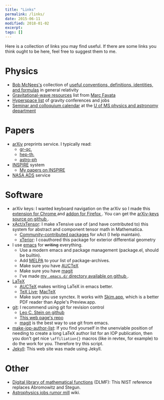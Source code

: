 ```yaml
---
title: "Links"
permalink: /links/
date: 2015-06-11
modified: 2018-01-02
excerpt:
tags: []
---
```


Here is a collection of links you may find useful. If there are some
links you think ought to be here, feel free to suggest them to me.

# Physics #

* [Bob McNees's](http://jacobi.luc.edu/) collection of
  [useful conventions, definitions, identities, and formulas](http://jacobi.luc.edu/Useful.html) in
  general relativity
* [Gravitational-wave resources](http://www.astro.cornell.edu/~favata/gwresources.html) list from [Marc Favata](http://www.astro.cornell.edu/~favata/)
* [Hyperspace list](http://hyperspace.uni-frankfurt.de/) of
  gravity conferences and jobs
* [Seminar and colloquium
  calendar](http://www.phy.olemiss.edu/Colloquia/index.html) at the
  [U of MS physics and astronomy
  department](http://physics.olemiss.edu/)

# Papers #

* [<i class="ai ai-fw ai-arxiv" aria-hidden="true"></i> arXiv](https://arxiv.org/) preprints service. I typically read:
  * [gr-qc](https://arxiv.org/list/gr-qc/new),
  * [hep-th](https://arxiv.org/list/hep-th/new),
  * [astro-ph](https://arxiv.org/list/astro-ph/new)
* [<i class="ai ai-fw ai-inspire" aria-hidden="true"></i> INSPIRE](https://inspirehep.net/) system
  * [My papers on INSPIRE](https://inspirehep.net/search?p=exactauthor%3AL.C.Stein.2)
* [<i class="ai ai-fw ai-ads" aria-hidden="true"></i> NASA ADS](https://ui.adsabs.harvard.edu/) service

# Software #

* arXiv keys:
  I wanted keyboard navigation on the arXiv so I made this
  [extension for Chrome <i class="fa fa-chrome" aria-hidden="true"></i>](https://chrome.google.com/webstore/detail/arxiv-keys/fkjjdlbhliopfhgddlpoggpmpgjfaojd)
  and
  [addon for Firefox <i class="fa fa-firefox" aria-hidden="true"></i>](https://addons.mozilla.org/en-US/firefox/addon/arxiv-keys/).
  You can get the [arXiv-keys source on github <i class="fa fa-github" aria-hidden="true"></i>](https://github.com/duetosymmetry/arXiv-keys).
* [xAct/xTensor](http://xact.es/): I make xTensive use of (and have
  contributed to) this system for abstract and component tensor math
  in Mathematica.
  * [Community-contributed packages](http://contrib.xact.es/) for
     xAct (I help maintain).
  * [xTerior](https://github.com/xAct-contrib/xTerior): I coauthored
    this package for exterior differential geometry
* I use
  [emacs](http://www.gnu.org/software/emacs/) for <s>writing</s>
  everything.
  * Use a modern emacs and package management
    (package.el, should be builtin).
  * Add [MELPA](https://melpa.org/#/)
    to your list of package-archives.
  * Make sure you have [AUCTeX](https://www.gnu.org/software/auctex/)
  * Make sure you have [magit](https://magit.vc/)
  * I've made [my `.emacs.d/` directory available on github <i class="fa fa-github" aria-hidden="true"></i>](https://github.com/duetosymmetry/dotemacsd).
* [LaTeX](http://www.latex-project.org/)
  * [AUCTeX](https://www.gnu.org/software/auctex/) makes writing LaTeX
  in emacs better.
  * [TeX Live](https://www.tug.org/texlive/);
    [MacTeX](https://www.tug.org/mactex/)
  * Make sure you use synctex. It
    works with [Skim.app](http://skim-app.sourceforge.net/), which is
    a better PDF reader than Apple's Preview.app.
* [git](http://git-scm.com/): I recommend using git for revision control
  * [Leo C. Stein on github <i class="fa fa-github" aria-hidden="true"></i>](https://github.com/duetosymmetry)
  * [This web page's repo <i class="fa fa-github" aria-hidden="true"></i>](https://github.com/duetosymmetry/web-site)
  * [magit](https://magit.vc/) is the best way to use git from emacs.
* [make-iop-author-list](https://github.com/duetosymmetry/make-iop-author-list): If you find yourself in the unenviable position of needing to create
  a long LaTeX author list for an IOP publication, then you don't get
  nice `\affiliation{}` macros (like in revtex, for example) to do the
  work for you. Therefore try this script.
* [Jekyll](http://jekyllrb.com/): This web site was made using Jekyll.

# Other #

* [Digital library of mathematical functions](http://dlmf.nist.gov)
  (DLMF): This NIST reference replaces Abromowitz and Stegun.
* [Astrophysics jobs rumor mill](http://www.astrobetter.com/wiki/tiki-index.php?page=Rumor+Mill)
  wiki.
